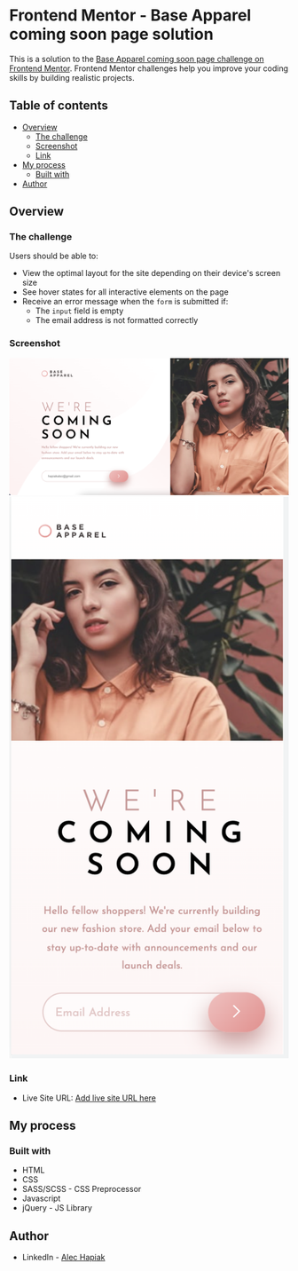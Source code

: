 # Frontend Mentor - Base Apparel coming soon page solution

This is a solution to the [Base Apparel coming soon page challenge on Frontend Mentor](https://www.frontendmentor.io/challenges/base-apparel-coming-soon-page-5d46b47f8db8a7063f9331a0). Frontend Mentor challenges help you improve your coding skills by building realistic projects. 

## Table of contents

- [Overview](#overview)
  - [The challenge](#the-challenge)
  - [Screenshot](#screenshot)
  - [Link](#link)
- [My process](#my-process)
  - [Built with](#built-with)
- [Author](#author)


## Overview

### The challenge

Users should be able to:

- View the optimal layout for the site depending on their device's screen size
- See hover states for all interactive elements on the page
- Receive an error message when the `form` is submitted if:
  - The `input` field is empty
  - The email address is not formatted correctly

### Screenshot

![](/design/apparel-coming-soon-desktop.png)
![](/design/apparel-coming-soon-mobile.png)

### Link

- Live Site URL: [Add live site URL here](https://your-live-site-url.com)

## My process

### Built with

- HTML
- CSS
- SASS/SCSS - CSS Preprocessor
- Javascript
- jQuery - JS Library

## Author

- LinkedIn - [Alec Hapiak](https://linkedin.com/in/alec-hapiak)
